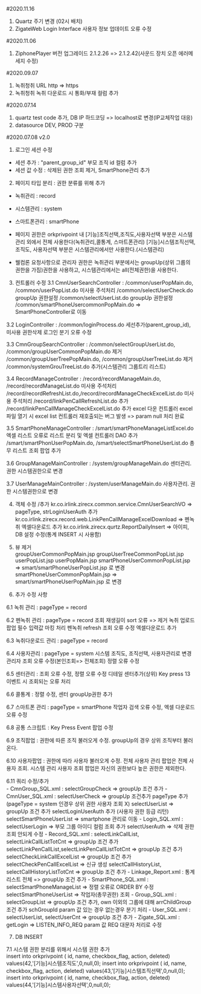 
#2020.11.16

1. Quartz 주기 변경 (02시 배치)
2. ZigateWeb Login Interface 사용자 정보 업데이트 오류 수정 

#2020.11.06

1. ZiphonePlayer 버전 업그레이드
2.1.2.26 => 2.1.2.42(사운드 장치 오픈 에러메세지 수정)


#2020.09.07 

1. 녹취청취 URL http => https
2. 녹취청취 녹취 다운로드 시 통화/부재 컬럼 추가 


#2020.07.14 

1. quartz test code 추가, DB IP 하드코딩 => localhost로 변경(IP교체작업 대응)
2. datasource DEV, PROD 구분 


#2020.07.08  v2.0

1. 로그인 세션 수정 
  - 세션 추가     :  "parent_group_id" 부모 조직 id 컬럼 추가 
  - 세션 값 수정 :  삭제된 권한 조회 제거, SmartPhone관리 추가
  
2. 페이지 타입 분리 : 권한 분류를 위해 추가 
  - 녹취관리 : record 
  - 시스템관리 : system
  - 스마트폰관리 : smartPhone  

  - 페이지 권한은  orkprivpoint 내 [기능]조직선택,조직도,사용자선택 부분은 시스템관리 외에서 전체 사용한다(녹취관리,콜통계, 스마트폰관리)
                             [기능]시스템조직선택, 조직도, 사용자선택 부분은 시스템관리에서만 사용한다.(시스템관리) 
                             
  - 웰컴론 요청사항으로 관리자 권한은 녹취관리 부분에서는 groupUp(상위 그룹의 권한을 가짐)권한을 사용하고, 시스템관리에서는 all(전체권한)을 사용한다.
  
 3. 컨트롤러 수정 
   3.1  CmnUserSearchController  : /common/userPopMain.do, /common/userPopList.do 미사용 주석처리 
                                    /common/selectUserCheck.do groupUp 권한설정 
                                    /common/selectUserList.do  groupUp 권한설정
                                    /common/smartPhoneUsercommonPopMain.do => SmartPhoneController로 이동 
                                    
   3.2 LoginController        : /common/loginProcess.do 세선추가(parent_group_id), 미사용 권한삭제 로그인 분기 오류 수정 
    
   3.3 CmnGroupSearchController : /common/selectGroupUserList.do, /common/groupUserCommonPopMain.do 제거 
                                   /common/groupUserTreePopMain.do, /common/groupUserTreeList.do 제거 
                                   /common/systemGrouTreeList.do 추가(시스템관리 그룹트리 리스트)  
    
   3.4 RecordManageController : /record/recordManageMain.do, /record/recordManageList.do 미사용 주석처리 
    								/record/recordRefreshList.do,/record/recordManageCheckExcelList.do 미사용 주석처리 
    								/record/linkPenCallRefreshList.do 추가 
    								/record/linkPenCallManageCheckExcelList.do 추가 
    						        excel 다운 컨트롤러 excel 파일 열기 시 excel list 컨트롤러 재호출되는 버그 발생 => param null 처리 완료 
    								
   3.5 SmartPhoneManageController : /smart/smartPhoneManageListExcel.do 엑셀 리스트 오류로 리스트 분리 및 엑셀 컨트롤러 DAO 추가 
                                     /smart/smartPhonUserPopMain.do, /smart/selectSmartPhoneUserList.do 총무 리스트 조회 팝업 추가
                                     
   3.6 GroupManageMainController : /system/groupManageMain.do  센터관리. 권한 시스템권한으로 변경 
    
   3.7 UserManageMainController  :  /system/userManageMain.do 사용자관리. 권한 시스템권한으로 변경
    
 4. 객체 수정 /추가 
    kr.co.irlink.zirecx.common.service.CmnUserSearchVO =>  pageType, strLoginUserAuth 추가 
    kr.co.irlink.zirecx.record.web.LinkPenCallManageExcelDownload => 펜녹취 엑셀다운로드 추가 
    kr.co.irlink.zirecx.qurtz.ReportDailyInsert => 아이피, DB 설정 수정(통계 INSERT 시 사용함) 
    
    
 5. 뷰 제거    
 	groupUserCommonPopMain.jsp 
 	groupUserTreeCommonPopList.jsp
 	userPopList.jsp
 	userPopMain.jsp 
 	smartPhoneUserCommonPopList.jsp => smart/smartPhoneUserPopList.jsp 로 변경 
 	smartPhoneUserCommonPopMain.jsp => smart/smartPhoneUserPopMain.jsp 로 변경 
 	
 	
 6. 추가 수정 사항 
    
   6.1 녹취 관리 : pageType = record
     
   6.2 펜녹취 관리 : pageType = record 
    			      조회 재생길이 sort 오류 => 제거 
    			      녹취 업로드 팝업 필수 입력값 마킹 처리 
    			      펜녹취 refresh 조회 오류 수정 
    			      엑셀다운로드 추가 
    			      
   6.3 녹취다운로드 관리  : pageType = record	      
    
   6.4 사용자관리 : pageType = system
                                    시스템 조직도, 조직선택, 사용자관리로 변경  		
                                    관리자 조회 오류 수정(본인조회=> 전체조회)
                                    정렬 오류 수정
    
   6.5 센터관리 : 조회 오류 수정, 정렬 오류 수정 
                              디테일 센터추가(상위) Key press 13 이벤트 시 조회되는 오류 처리
    
   6.6 콜통계 : 정렬 수정, 센터 groupUp권한 추가 
    
   6.7 스마트폰 관리 : pageType = smartPhone
                                     작업자 검색 오류 수정, 엑셀 다운로드 오류 수정  
    
   6.8 공통 스크립트 : Key Press Event 팝업 수정                   
                
   6.9 조직팝업   : 권한에 따른 조직 불러오게 수정. groupUp의 경우 상위 조직부터 불러온다.
   
   6.10 사용자팝업 : 권한에 따라 사용자 불러오게 수정. 전체 사용자 관리 팝업은 전체 사용자 조회. 시스템 관리 사용자 조회 팝업은  자신의 권한보다 높은 권한은 제외한다.
   
   6.11 쿼리 수정/추가  
      - CmnGroup_SQL.xml : selectGroupCheck => groupUp 조건 추가 
      - CmnUser_SQL.xml  : selectUserCheck => groupUp 조건추가 pageType 추가 (pageType = system 인경우 상위 권한 사용자 조회 X) 
                           selectUserList => groupUp 조건 추가 
                           selectLoginUserAuth 추가 (사용자 권한 등급 리턴) 
                           selectSmartPhoneUserList => smartphone 관리로 이동 
      - Login_SQL.xml     : selectUserLogin => 부모 그룹 아이디 컬럼 조회 추가 
                            selectUserAuth => 삭제 권한 조회 안되게 수정 
      - Record_SQL.xml    : selectLinkCallList, selectLinkCallListTotCnt => groupUp 조건 추가 
        					selectLinkPenCallList,selectLinkPenCallListTotCnt => groupUp 조건 추가 
                            selectCheckLinkCallExcelList => groupUp 조건 추가 
                            selectCheckPenCallExcelList => 신규 생성 
                            selectCallHistoryList, selectCallHistoryListTotCnt => groupUp 조건 추가 
      - Linkage_Report.xml : 통계 리스트 전체 => groupUp 조건 추가 
      - SmartPhone_SQL.xml : selectSmartPhoneManageList => 정렬 오류로 ORDER BY 수정 
                             selectSmartPhoneUserList => 작업자(총무권한) 조회 
      - Group_SQL.xml      : selectGroupList => groupUp 조건 추가, own 이외의 그룹에 대해 arrChildGroup 조건 추가
                             schGroupId param 값 있는 경우 없는경우 분기 처리 
      - User_SQL.xml       : selectUserList, selectUserCnt => groupUp 조건 추가 
      - Zigate_SQL.xml  : getLogin => LISTEN_INFO_REQ param 값 REQ 대문자 처리로 수정 
                             
      
   
  7. DB INSERT 
 	
   7.1 시스템 권한 분리를 위해서 시스템 권한 추가  
   insert into orkprivpoint ( id, name, checkbox_flag, action, deleted) values(42,'[기능]시스템조직도',0,null,0);
   insert into orkprivpoint ( id, name, checkbox_flag, action, deleted) values(43,'[기능]시스템조직선택',0,null,0);
   insert into orkprivpoint ( id, name, checkbox_flag, action, deleted) values(44,'[기능]시스템사용자선택',0,null,0);
   
   
 	
 	
 	
    
     
  
  